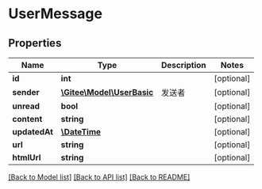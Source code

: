 # UserMessage

## Properties

Name | Type | Description | Notes
------------ | ------------- | ------------- | -------------
**id** | **int** |  | [optional] 
**sender** | [**\Gitee\Model\UserBasic**](UserBasic.md) | 发送者 | [optional] 
**unread** | **bool** |  | [optional] 
**content** | **string** |  | [optional] 
**updatedAt** | [**\DateTime**](https://www.php.net/class.datetime) |  | [optional] 
**url** | **string** |  | [optional] 
**htmlUrl** | **string** |  | [optional] 

[[Back to Model list]](../../README.md#documentation-for-models) [[Back to API list]](../../README.md#documentation-for-api-endpoints) [[Back to README]](../../README.md)


